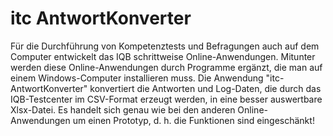 # itc AntwortKonverter

Für die Durchführung von Kompetenztests und Befragungen auch auf dem Computer entwickelt das IQB schrittweise Online-Anwendungen. Mitunter werden diese Online-Anwendungen durch Programme ergänzt, die man auf einem Windows-Computer installieren muss. Die Anwendung "itc-AntwortKonverter" konvertiert die Antworten und Log-Daten, die durch das IQB-Testcenter im CSV-Format erzeugt werden, in eine besser auswertbare Xlsx-Datei. Es handelt sich genau wie bei den anderen Online-Anwendungen um einen Prototyp, d. h. die Funktionen sind eingeschänkt!
